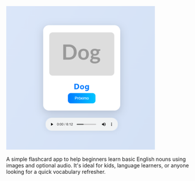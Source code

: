 <img src="preview.png" alt="Preview" width="400"/>

A simple flashcard app to help beginners learn basic English nouns using images and optional audio. It's ideal for kids, language learners, or anyone looking for a quick vocabulary refresher.
